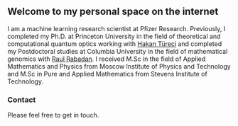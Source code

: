 ## Welcome to my personal space on the internet

I am a machine learning research scientist at Pfizer Research. Previously, I completed my Ph.D. at Princeton University in the field of theoretical
and computational quantum optics working with [Hakan Türeci](https://ece.princeton.edu/people/hakan-tureci) and completed my Postdoctoral studies at Columbia University in the field of mathematical genomics with [Raul Rabadan](https://rabadan.c2b2.columbia.edu/people). I received M.Sc in the field of Applied Mathematics and Physics from Moscow Institute of Physics and Technology and M.Sc in Pure and Applied Mathematics from Stevens Institute of Technology.

### Contact
Please feel free to get in touch. 
